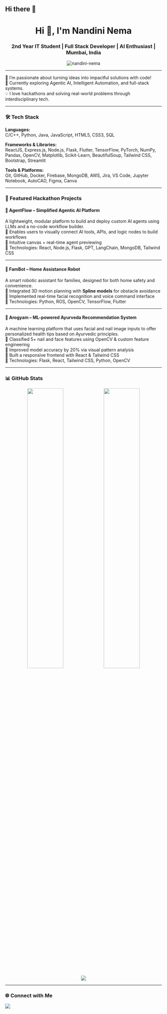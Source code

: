 ## Hi there 👋
<h1 align="center">Hi 👋, I'm Nandini Nema</h1>
<h3 align="center">2nd Year IT Student | Full Stack Developer | AI Enthusiast | Mumbai, India</h3>

<p align="center">
  <img src="https://komarev.com/ghpvc/?username=nandini-nema&label=Profile%20views&color=0e75b6&style=flat" alt="nandini-nema" />
</p>

---

🌟 I’m passionate about turning ideas into impactful solutions with code!  
🔭 Currently exploring Agentic AI, Intelligent Automation, and full-stack systems.  
💡 I love hackathons and solving real-world problems through interdisciplinary tech.

---

### 🛠️ Tech Stack

**Languages:**  
C/C++, Python, Java, JavaScript, HTML5, CSS3, SQL  

**Frameworks & Libraries:**  
ReactJS, Express.js, Node.js, Flask, Flutter, TensorFlow, PyTorch, NumPy, Pandas, OpenCV, Matplotlib, Scikit-Learn, BeautifulSoup, Tailwind CSS, Bootstrap, Streamlit  

**Tools & Platforms:**  
Git, GitHub, Docker, Firebase, MongoDB, AWS, Jira, VS Code, Jupyter Notebook, AutoCAD, Figma, Canva  

---

### 🚀 Featured Hackathon Projects

#### 🧠 AgentFlow – Simplified Agentic AI Platform
A lightweight, modular platform to build and deploy custom AI agents using LLMs and a no-code workflow builder.  
🔹 Enables users to visually connect AI tools, APIs, and logic nodes to build workflows  
🔹 Intuitive canvas + real-time agent previewing  
🔹 Technologies: React, Node.js, Flask, GPT, LangChain, MongoDB, Tailwind CSS

---

#### 🤖 FamBot – Home Assistance Robot
A smart robotic assistant for families, designed for both home safety and convenience.  
🔹 Integrated 3D motion planning with **Spline models** for obstacle avoidance  
🔹 Implemented real-time facial recognition and voice command interface  
🔹 Technologies: Python, ROS, OpenCV, TensorFlow, Flutter

---

#### 🌿 Arogyam – ML-powered Ayurveda Recommendation System  
A machine learning platform that uses facial and nail image inputs to offer personalized health tips based on Ayurvedic principles.  
🔹 Classified 5+ nail and face features using OpenCV & custom feature engineering  
🔹 Improved model accuracy by 20% via visual pattern analysis  
🔹 Built a responsive frontend with React & Tailwind CSS  
🔹 Technologies: Flask, React, Tailwind CSS, Python, OpenCV

---

### 📊 GitHub Stats

<p align="center">
  <img src="https://github-readme-stats.vercel.app/api?username=nandininema07&show_icons=true&theme=radical" width="48%" />
  <img src="https://github-readme-streak-stats.herokuapp.com/?user=nandininema07&theme=radical" width="48%" />
</p>

<p align="center">
  <img src="https://github-readme-stats.vercel.app/api/top-langs?username=nandininema07&layout=compact&theme=radical" />
</p>

---

### 🌐 Connect with Me

<p align="left">
  <a href="https://www.linkedin.com/in/nandini-nema-a6914528b/" target="blank">
    <img align="center" src="https://img.shields.io/badge/LinkedIn-blue?style=for-the-badge&logo=linkedin&logoColor=white" />
  </a>
  <!-- Add your email or portfolio links here if you'd like -->
</p>

<!--
**nandininema07/nandininema07** is a ✨ _special_ ✨ repository because its `README.md` (this file) appears on your GitHub profile.

Here are some ideas to get you started:

- 🔭 I’m currently working on ...
- 🌱 I’m currently learning ...
- 👯 I’m looking to collaborate on ...
- 🤔 I’m looking for help with ...
- 💬 Ask me about ...
- 📫 How to reach me: ...
- 😄 Pronouns: ...
- ⚡ Fun fact: ...
-->
